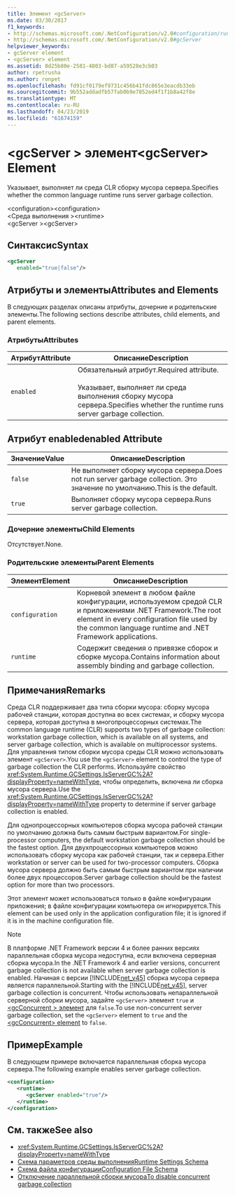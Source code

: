 ```yaml
---
title: Элемент <gcServer>
ms.date: 03/30/2017
f1_keywords:
- http://schemas.microsoft.com/.NetConfiguration/v2.0#configuration/runtime/gcServer
- http://schemas.microsoft.com/.NetConfiguration/v2.0#gcServer
helpviewer_keywords:
- gcServer element
- <gcServer> element
ms.assetid: 8d25b80e-2581-4803-bd87-a59528e3cb03
author: rpetrusha
ms.author: ronpet
ms.openlocfilehash: fd91cf0179ef9731c456b41fdc865e3eacdb33eb
ms.sourcegitcommit: 9b552addadfb57fab0b9e7852ed4f1f1b8a42f8e
ms.translationtype: MT
ms.contentlocale: ru-RU
ms.lasthandoff: 04/23/2019
ms.locfileid: "61674159"
---
```

# <a name="gcserver-element"></a><span data-ttu-id="2cf12-102">\<gcServer > элемент</span><span class="sxs-lookup"><span data-stu-id="2cf12-102">\<gcServer> Element</span></span>
<span data-ttu-id="2cf12-103">Указывает, выполняет ли среда CLR сборку мусора сервера.</span><span class="sxs-lookup"><span data-stu-id="2cf12-103">Specifies whether the common language runtime runs server garbage collection.</span></span>  
  
 <span data-ttu-id="2cf12-104">\<configuration></span><span class="sxs-lookup"><span data-stu-id="2cf12-104">\<configuration></span></span>  
<span data-ttu-id="2cf12-105">\<Среда выполнения ></span><span class="sxs-lookup"><span data-stu-id="2cf12-105">\<runtime></span></span>  
<span data-ttu-id="2cf12-106">\<gcServer ></span><span class="sxs-lookup"><span data-stu-id="2cf12-106">\<gcServer></span></span>  
  
## <a name="syntax"></a><span data-ttu-id="2cf12-107">Синтаксис</span><span class="sxs-lookup"><span data-stu-id="2cf12-107">Syntax</span></span>  
  
```xml  
<gcServer    
   enabled="true|false"/>  
```  
  
## <a name="attributes-and-elements"></a><span data-ttu-id="2cf12-108">Атрибуты и элементы</span><span class="sxs-lookup"><span data-stu-id="2cf12-108">Attributes and Elements</span></span>  
 <span data-ttu-id="2cf12-109">В следующих разделах описаны атрибуты, дочерние и родительские элементы.</span><span class="sxs-lookup"><span data-stu-id="2cf12-109">The following sections describe attributes, child elements, and parent elements.</span></span>  
  
### <a name="attributes"></a><span data-ttu-id="2cf12-110">Атрибуты</span><span class="sxs-lookup"><span data-stu-id="2cf12-110">Attributes</span></span>  
  
|<span data-ttu-id="2cf12-111">Атрибут</span><span class="sxs-lookup"><span data-stu-id="2cf12-111">Attribute</span></span>|<span data-ttu-id="2cf12-112">Описание</span><span class="sxs-lookup"><span data-stu-id="2cf12-112">Description</span></span>|  
|---------------|-----------------|  
|`enabled`|<span data-ttu-id="2cf12-113">Обязательный атрибут.</span><span class="sxs-lookup"><span data-stu-id="2cf12-113">Required attribute.</span></span><br /><br /> <span data-ttu-id="2cf12-114">Указывает, выполняет ли среда выполнения сборку мусора сервера.</span><span class="sxs-lookup"><span data-stu-id="2cf12-114">Specifies whether the runtime runs server garbage collection.</span></span>|  
  
## <a name="enabled-attribute"></a><span data-ttu-id="2cf12-115">Атрибут enabled</span><span class="sxs-lookup"><span data-stu-id="2cf12-115">enabled Attribute</span></span>  
  
|<span data-ttu-id="2cf12-116">Значение</span><span class="sxs-lookup"><span data-stu-id="2cf12-116">Value</span></span>|<span data-ttu-id="2cf12-117">Описание</span><span class="sxs-lookup"><span data-stu-id="2cf12-117">Description</span></span>|  
|-----------|-----------------|  
|`false`|<span data-ttu-id="2cf12-118">Не выполняет сборку мусора сервера.</span><span class="sxs-lookup"><span data-stu-id="2cf12-118">Does not run server garbage collection.</span></span> <span data-ttu-id="2cf12-119">Это значение по умолчанию.</span><span class="sxs-lookup"><span data-stu-id="2cf12-119">This is the default.</span></span>|  
|`true`|<span data-ttu-id="2cf12-120">Выполняет сборку мусора сервера.</span><span class="sxs-lookup"><span data-stu-id="2cf12-120">Runs server garbage collection.</span></span>|  
  
### <a name="child-elements"></a><span data-ttu-id="2cf12-121">Дочерние элементы</span><span class="sxs-lookup"><span data-stu-id="2cf12-121">Child Elements</span></span>  
 <span data-ttu-id="2cf12-122">Отсутствует.</span><span class="sxs-lookup"><span data-stu-id="2cf12-122">None.</span></span>  
  
### <a name="parent-elements"></a><span data-ttu-id="2cf12-123">Родительские элементы</span><span class="sxs-lookup"><span data-stu-id="2cf12-123">Parent Elements</span></span>  
  
|<span data-ttu-id="2cf12-124">Элемент</span><span class="sxs-lookup"><span data-stu-id="2cf12-124">Element</span></span>|<span data-ttu-id="2cf12-125">Описание</span><span class="sxs-lookup"><span data-stu-id="2cf12-125">Description</span></span>|  
|-------------|-----------------|  
|`configuration`|<span data-ttu-id="2cf12-126">Корневой элемент в любом файле конфигурации, используемом средой CLR и приложениями .NET Framework.</span><span class="sxs-lookup"><span data-stu-id="2cf12-126">The root element in every configuration file used by the common language runtime and .NET Framework applications.</span></span>|  
|`runtime`|<span data-ttu-id="2cf12-127">Содержит сведения о привязке сборок и сборке мусора.</span><span class="sxs-lookup"><span data-stu-id="2cf12-127">Contains information about assembly binding and garbage collection.</span></span>|  
  
## <a name="remarks"></a><span data-ttu-id="2cf12-128">Примечания</span><span class="sxs-lookup"><span data-stu-id="2cf12-128">Remarks</span></span>  
 <span data-ttu-id="2cf12-129">Среда CLR поддерживает два типа сборки мусора: сборку мусора рабочей станции, которая доступна во всех системах, и сборку мусора сервера, которая доступна в многопроцессорных системах.</span><span class="sxs-lookup"><span data-stu-id="2cf12-129">The common language runtime (CLR) supports two types of garbage collection: workstation garbage collection, which is available on all systems, and server garbage collection, which is available on multiprocessor systems.</span></span> <span data-ttu-id="2cf12-130">Для управления типом сборки мусора среды CLR можно использовать элемент `<gcServer>`.</span><span class="sxs-lookup"><span data-stu-id="2cf12-130">You use the `<gcServer>` element to control the type of garbage collection the CLR performs.</span></span> <span data-ttu-id="2cf12-131">Используйте свойство <xref:System.Runtime.GCSettings.IsServerGC%2A?displayProperty=nameWithType>, чтобы определить, включена ли сборка мусора сервера.</span><span class="sxs-lookup"><span data-stu-id="2cf12-131">Use the <xref:System.Runtime.GCSettings.IsServerGC%2A?displayProperty=nameWithType> property to determine if server garbage collection is enabled.</span></span>  
  
 <span data-ttu-id="2cf12-132">Для однопроцессорных компьютеров сборка мусора рабочей станции по умолчанию должна быть самым быстрым вариантом.</span><span class="sxs-lookup"><span data-stu-id="2cf12-132">For single-processor computers, the default workstation garbage collection should be the fastest option.</span></span> <span data-ttu-id="2cf12-133">Для двухпроцессорных компьютеров можно использовать сборку мусора как рабочей станции, так и сервера.</span><span class="sxs-lookup"><span data-stu-id="2cf12-133">Either workstation or server can be used for two-processor computers.</span></span> <span data-ttu-id="2cf12-134">Сборка мусора сервера должно быть самым быстрым вариантом при наличии более двух процессоров.</span><span class="sxs-lookup"><span data-stu-id="2cf12-134">Server garbage collection should be the fastest option for more than two processors.</span></span>  
  
 <span data-ttu-id="2cf12-135">Этот элемент может использоваться только в файле конфигурации приложения; в файле конфигурации компьютера он игнорируется.</span><span class="sxs-lookup"><span data-stu-id="2cf12-135">This element can be used only in the application configuration file; it is ignored if it is in the machine configuration file.</span></span>  
  
> [!NOTE]
>  <span data-ttu-id="2cf12-136">В платформе .NET Framework версии 4 и более ранних версиях параллельная сборка мусора недоступна, если включена серверная сборка мусора.</span><span class="sxs-lookup"><span data-stu-id="2cf12-136">In the .NET Framework 4 and earlier versions, concurrent garbage collection is not available when server garbage collection is enabled.</span></span> <span data-ttu-id="2cf12-137">Начиная с версии [!INCLUDE[net_v45](../../../../../includes/net-v45-md.md)] сборка мусора сервера является параллельной.</span><span class="sxs-lookup"><span data-stu-id="2cf12-137">Starting with the [!INCLUDE[net_v45](../../../../../includes/net-v45-md.md)], server garbage collection is concurrent.</span></span> <span data-ttu-id="2cf12-138">Чтобы использовать непараллельной серверной сборки мусора, задайте `<gcServer>` элемент `true` и [ \<gcConcurrent > элемент](../../../../../docs/framework/configure-apps/file-schema/runtime/gcconcurrent-element.md) для `false`.</span><span class="sxs-lookup"><span data-stu-id="2cf12-138">To use non-concurrent server garbage collection, set the `<gcServer>` element to `true` and the [\<gcConcurrent> element](../../../../../docs/framework/configure-apps/file-schema/runtime/gcconcurrent-element.md) to `false`.</span></span>  
  
## <a name="example"></a><span data-ttu-id="2cf12-139">Пример</span><span class="sxs-lookup"><span data-stu-id="2cf12-139">Example</span></span>  
 <span data-ttu-id="2cf12-140">В следующем примере включается параллельная сборка мусора сервера.</span><span class="sxs-lookup"><span data-stu-id="2cf12-140">The following example enables server garbage collection.</span></span>  
  
```xml  
<configuration>  
   <runtime>  
      <gcServer enabled="true"/>  
   </runtime>  
</configuration>  
```  
  
## <a name="see-also"></a><span data-ttu-id="2cf12-141">См. также</span><span class="sxs-lookup"><span data-stu-id="2cf12-141">See also</span></span>

- <xref:System.Runtime.GCSettings.IsServerGC%2A?displayProperty=nameWithType>
- [<span data-ttu-id="2cf12-142">Схема параметров среды выполнения</span><span class="sxs-lookup"><span data-stu-id="2cf12-142">Runtime Settings Schema</span></span>](../../../../../docs/framework/configure-apps/file-schema/runtime/index.md)
- [<span data-ttu-id="2cf12-143">Схема файла конфигурации</span><span class="sxs-lookup"><span data-stu-id="2cf12-143">Configuration File Schema</span></span>](../../../../../docs/framework/configure-apps/file-schema/index.md)
- [<span data-ttu-id="2cf12-144">Отключение параллельной сборки мусора</span><span class="sxs-lookup"><span data-stu-id="2cf12-144">To disable concurrent garbage collection</span></span>](gcconcurrent-element.md#to-disable-background-garbage-collection)
